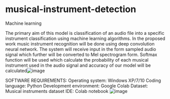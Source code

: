 # musical-instrument-detection
Machine learning

The primary aim of this model is classification of an audio file into a specific instrument classification using machine learning algorithms. 
In the proposed work music instrument recognition will be done using deep convolution neural network. 
 The system will receive input in the form sampled audio signal which further will be converted to Mel spectrogram form.
 Softmax function will be used which calculate the probability of each musical instrument used in the audio signal and accuracy of our model will be calculated![image](https://user-images.githubusercontent.com/78681606/144753110-e52c9ffd-c3c7-4224-a1e2-41f55ba8b042.png)


SOFTWARE REQUIREMENTS:
Operating system: Windows XP/7/10
Coding language: Python
Development environment: Google Colab 
Dataset: Musical instruments dataset
IDE: Colab notebook
![image](https://user-images.githubusercontent.com/78681606/144753134-3db07ecb-ccd3-4220-8b72-a39c7d56fdd0.png)
